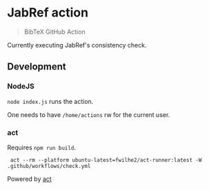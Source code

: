 # JabRef action

> BibTeX GitHub Action

Currently executing JabRef's consistency check.

## Development

### NodeJS

`node index.js` runs the action.

One needs to have `/home/actions` rw for the current user.

### act

Requires `npm run build`.

     act --rm --platform ubuntu-latest=fwilhe2/act-runner:latest -W .github/workflows/check.yml

Powered by [act](https://github.com/nektos/act)
